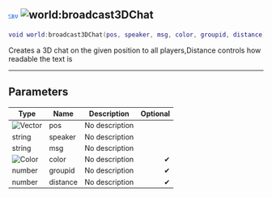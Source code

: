 ## ![server](../../.gitbook/assets/server.png) ![world](./readme/world "mention"):broadcast3DChat

```lua
void world:broadcast3DChat(pos, speaker, msg, color, groupid, distance)
```

Creates a 3D chat on the given position to all players,Distance controls how readable the text is

------
## Parameters

| Type   | Name | Description | Optional |
| ------ | ---- | ----------- | -------: |
| ![Vector](./readme/vector "mention") | pos | No description |  |
| string | speaker | No description |  |
| string | msg | No description |  |
| ![Color](./readme/color "mention") | color | No description | ✔ |
| number | groupid | No description | ✔ |
| number | distance | No description | ✔ |

